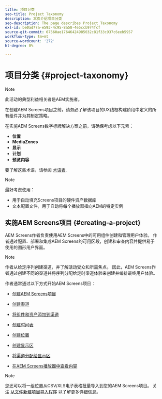 ```yaml
---
title: 项目分类
seo-title: Project Taxonomy
description: 本页介绍项目分类
seo-description: The page describes Project Taxonomy
exl-id: be0ad77a-e593-4c95-8a58-4e5ccb974fcf
source-git-commit: 67560ae17646424985032c81f33c937c6eeb5957
workflow-type: tm+mt
source-wordcount: '272'
ht-degree: 0%

---
```


# 项目分类 {#project-taxonomy}

>[!NOTE]
>
>此活动的典型利益相关者是AEM实施者。

在创建AEM Screens项目之前，请务必了解该项目的UX线框构建阶段中定义的所有组件并为其制定策略。

在实施AEM Screens数字标牌解决方案之前，请确保考虑以下元素：

* **位置**
* **MediaZones**
* **显示**
* **计划**
* **预览内容**

要了解这些术语，请参阅 [术语表](https://experienceleague.adobe.com/docs/experience-manager-screens/user-guide/overview/screens-glossary.html?lang=en).

>[!NOTE]
>
>最好考虑使用：
>
>* 用于自动填充Screens项目的硬件资产数据库
>* 文本配置文件，用于自动将每个播放器指向AEM的特定实例

## 实施AEM Screens项目 {#creating-a-project}

AEM Screens作者负责使用AEM Screens中的可用组件创建和管理用户体验。 作者通过配置、部署和集成AEM Screens的可用区段，创建和审查内容并提供易于使用的图形用户界面。

>[!NOTE]
>
>作者从给定序列创建渠道，并了解活动受众和所需焦点。 因此，AEM Screens作者通过创建不同的渠道并将序列分配给定时渠道体验来创建并编排最终用户体验。

作者通常通过以下方式开始AEM Screens项目：

* [创建AEM Screens项目](https://experienceleague.adobe.com/docs/experience-manager-screens/user-guide/authoring/setting-up-projects/creating-a-screens-project.html?lang=en)
* [创建渠道](https://experienceleague.adobe.com/docs/experience-manager-screens/user-guide/authoring/setting-up-projects/managing-channels.html?lang=en)
* [将组件和资产添加到渠道](https://experienceleague.adobe.com/docs/experience-manager-screens/user-guide/authoring/product-features/adding-components-to-a-channel.html?lang=en)
* [创建时间表](https://experienceleague.adobe.com/docs/experience-manager-screens/user-guide/authoring/setting-up-projects/managing-schedules.html?lang=en)
* [创建位置](https://experienceleague.adobe.com/docs/experience-manager-screens/user-guide/authoring/setting-up-projects/managing-locations.html?lang=en)
* [创建显示区](https://experienceleague.adobe.com/docs/experience-manager-screens/user-guide/authoring/setting-up-projects/managing-displays.html?lang=en)
* [将渠道分配给显示区](https://experienceleague.adobe.com/docs/experience-manager-screens/user-guide/authoring/setting-up-projects/assigning-channels/channel-assignment.html?lang=en)

* [在AEM Screens播放器中查看内容](https://experienceleague.adobe.com/docs/experience-manager-screens/user-guide/administering/working-with-screens-player.html?lang=en)

>[!NOTE]
>您还可以将一组位置从CSV/XLS电子表格批量导入到您的AEM Screens项目。 关注 [从文件新建项目导入程序](https://experienceleague.adobe.com/docs/experience-manager-screens/user-guide/administering/project-importer.html?lang=en) 以了解更多详细信息。
